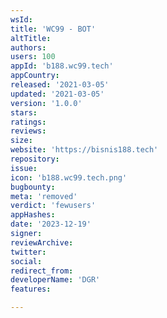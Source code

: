 ```yaml
---
wsId: 
title: 'WC99 - BOT'
altTitle: 
authors: 
users: 100
appId: 'b188.wc99.tech'
appCountry: 
released: '2021-03-05'
updated: '2021-03-05'
version: '1.0.0'
stars: 
ratings: 
reviews: 
size: 
website: 'https://bisnis188.tech'
repository: 
issue: 
icon: 'b188.wc99.tech.png'
bugbounty: 
meta: 'removed'
verdict: 'fewusers'
appHashes: 
date: '2023-12-19'
signer: 
reviewArchive: 
twitter: 
social: 
redirect_from: 
developerName: 'DGR'
features: 

---
```


